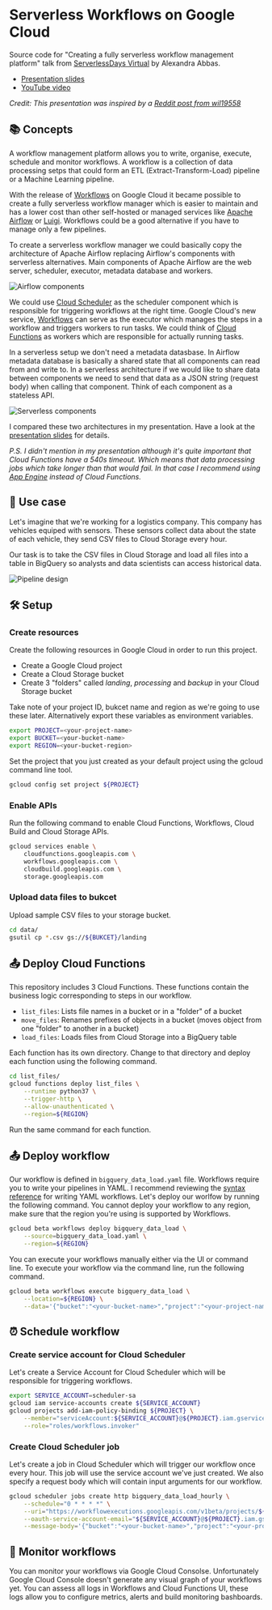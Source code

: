 # Serverless Workflows on Google Cloud

Source code for "Creating a fully serverless workflow management platform" talk from [ServerlessDays Virtual](https://virtual.serverlessdays.io/) by Alexandra Abbas.

* [Presentation slides](https://docs.google.com/presentation/d/1PaQQgJTAFKg4dxxost9qJsIKZ_2LqSootdgKT2XAf4k/edit?usp=sharing)
* [YouTube video](https://www.youtube.com/channel/UCYzAnR_SebAmLRkKIbK_YoQ)

_Credit: This presentation was inspired by a [Reddit post from wil19558](https://www.reddit.com/r/ETL/comments/iluazc/gcp_workflows_seemingly_newly_added_serverless/)_

## 📚 Concepts

A workflow management platform allows you to write, organise, execute, schedule and monitor workflows. A workflow is a collection of data processing setps that could form an ETL (Extract-Transform-Load) pipeline or a Machine Learning pipeline.

With the release of [Workflows](https://cloud.google.com/workflows/docs) on Google Cloud it became possible to create a fully serverless workflow manager which is easier to maintain and has a lower cost than other self-hosted or managed services like [Apache Airflow](https://airflow.apache.org/) or [Luigi](https://github.com/spotify/luigi). Workflows could be a good alternative if you have to manage only a few pipelines.

To create a serverless workflow manager we could basically copy the architecture of Apache Airflow replacing Airflow's components with serverless alternatives. Main components of Apache Airflow are the web server, scheduler, executor, metadata database and workers.

![Airflow components](img/01.png "Airflow components")

We could use [Cloud Scheduler](https://cloud.google.com/scheduler/docs) as the scheduler component which is responsible for triggering workflows at the right time. Google Cloud's new service, [Workflows](https://cloud.google.com/workflows/docs) can serve as the executor which manages the steps in a workflow and triggers workers to run tasks. We could think of [Cloud Functions](https://cloud.google.com/functions/docs) as workers which are responsible for actually running tasks.

In a serverless setup we don't need a metadata datasbase. In Airflow metadata database is basically a shared state that all components can read from and write to. In a serverless architecture if we would like to share data between components we need to send that data as a JSON string (request body) when calling that component. Think of each component as a stateless API.

![Serverless components](img/02.png "Serverless components")

I compared these two architectures in my presentation. Have a look at the [presentation slides](https://docs.google.com/presentation/d/1PaQQgJTAFKg4dxxost9qJsIKZ_2LqSootdgKT2XAf4k/edit?usp=sharing) for details.

_P.S. I didn't mention in my presentation although it's quite important that Cloud Functions have a 540s timeout. Which means that data processing jobs which take longer than that would fail. In that case I recommend using [App Engine](https://cloud.google.com/appengine/docs) instead of Cloud Functions._

## 🚛 Use case

Let's imagine that we're working for a logistics company. This company has vehicles equiped with sensors. These sensors collect data about the state of each vehicle, they send CSV files to Cloud Storage every hour.

Our task is to take the CSV files in Cloud Storage and load all files into a table in BigQuery so analysts and data scientists can access historical data.

![Pipeline design](img/03.png "Pipeline design")

## 🛠 Setup

### Create resources

Create the following resources in Google Cloud in order to run this project.

* Create a Google Cloud project
* Create a Cloud Storage bucket
* Create 3 "folders" called _landing_, _processing_ and _backup_ in your Cloud Storage bucket

Take note of your project ID, bukcet name and region as we're going to use these later. Alternatively export these variables as environment variables.

```bash
export PROJECT=<your-project-name>
export BUCKET=<your-bucket-name>
export REGION=<your-bucket-region>
```
Set the project that you just created as your default project using the gcloud command line tool.

```bash
gcloud config set project ${PROJECT}
```

### Enable APIs

Run the following command to enable Cloud Functions, Workflows, Cloud Build and Cloud Storage APIs.

```bash
gcloud services enable \
    cloudfunctions.googleapis.com \
    workflows.googleapis.com \
    cloudbuild.googleapis.com \
    storage.googleapis.com
```

### Upload data files to bukcet

Upload sample CSV files to your storage bucket.

```bash
cd data/
gsutil cp *.csv gs://${BUKCET}/landing
```

## 📤 Deploy Cloud Functions

This repository includes 3 Cloud Functions. These functions contain the business logic corresponding to steps in our workflow.

* `list_files`: Lists file names in a bucket or in a "folder" of a bucket
* `move_files`: Renames prefixes of objects in a bucket (moves object from one "folder" to another in a bucket)
* `load_files`: Loads files from Cloud Storage into a BigQuery table

Each function has its own directory. Change to that directory and deploy each function using the following command.

```bash
cd list_files/
gcloud functions deploy list_files \
    --runtime python37 \
    --trigger-http \
    --allow-unauthenticated \
    --region=${REGION}
```
Run the same command for each function.

## 📤 Deploy workflow

Our workflow is defined in `bigquery_data_load.yaml` file. Workflows require you to write your pipelines in YAML. I recommend reviewing the [syntax reference](https://cloud.google.com/workflows/docs/reference/syntax) for writing YAML workflows. Let's deploy our worlfow by running the following command. You cannot deploy your workflow to any region, make sure that the region you're using is supported by Workflows.

```bash
gcloud beta workflows deploy bigquery_data_load \
    --source=bigquery_data_load.yaml \
    --region=${REGION}
```

You can execute your workflows manually either via the UI or command line. To execute your workflow via the command line, run the following command.

```bash
gcloud beta workflows execute bigquery_data_load \
	--location=${REGION} \
	--data='{"bucket":"<your-bucket-name>","project":"<your-project-name>","region":"<your-bucket-region>"}'
```

## ⏰ Schedule workflow

### Create service account for Cloud Scheduler

Let's create a Service Account for Cloud Scheduler which will be responsible for triggering workflows.

```bash
export SERVICE_ACCOUNT=scheduler-sa
gcloud iam service-accounts create ${SERVICE_ACCOUNT}
gcloud projects add-iam-policy-binding ${PROJECT} \
    --member="serviceAccount:${SERVICE_ACCOUNT}@${PROJECT}.iam.gserviceaccount.com" \
    --role="roles/workflows.invoker"
```

### Create Cloud Scheduler job

Let's create a job in Cloud Scheduler which will trigger our workflow once every hour. This job will use the service account we've just created. We also specify a request body which will contain input arguments for our workflow.

```bash
gcloud scheduler jobs create http bigquery_data_load_hourly \
    --schedule="0 * * * *" \
    --uri="https://workflowexecutions.googleapis.com/v1beta/projects/${PROJECT}/locations/${REGION}/workflows/bigquery_data_load/executions" \
    --oauth-service-account-email="${SERVICE_ACCOUNT}@${PROJECT}.iam.gserviceaccount.com" \
    --message-body='{"bucket":"<your-bucket-name>","project":"<your-project-name>","region":"<your-bucket-region>"}'
```

## 👀 Monitor workflows

You can monitor your workflows via Google Cloud Consolse. Unfortunately Google Cloud Console doesn't generate any visual graph of your workflows yet. You can assess all logs in Workflows and Cloud Functions UI, these logs allow you to configure metrics, alerts and build monitoring bashboards.

